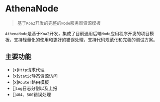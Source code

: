 # AthenaNode

> 基于`Koa2`开发的完整的`Node`服务器资源模板

`AthenaNode`是基于`Koa2`开发，集成了目前通用后端`Node`应用程序开发的项目模板，支持轻量化的使用和更好的错误处理，支持代码规范化和完善的测试方案。

## 主要功能

- [x]`Http`请求代理
- [x]`Static`静态资源访问
- [x]`Router`路由模板
- []`Log`日志分割以及上报
- []`404`、`500`错误处理